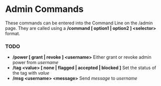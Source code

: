 # Admin Commands
These commands can be entered into the Command Line on the /admin page.
They are called using a **/command \[ option1 | option2 \] \<selector\>** format.

### TODO
- **/power \[ grant | revoke \] \<username\>** Either grant or revoke admin power from *username*
- **/tag \<value\> \[ none | flagged | accepted | blocked \]** Set the status of the tag with *value*
- **/msg \<username\> \<message\>** Send *message* to *username*